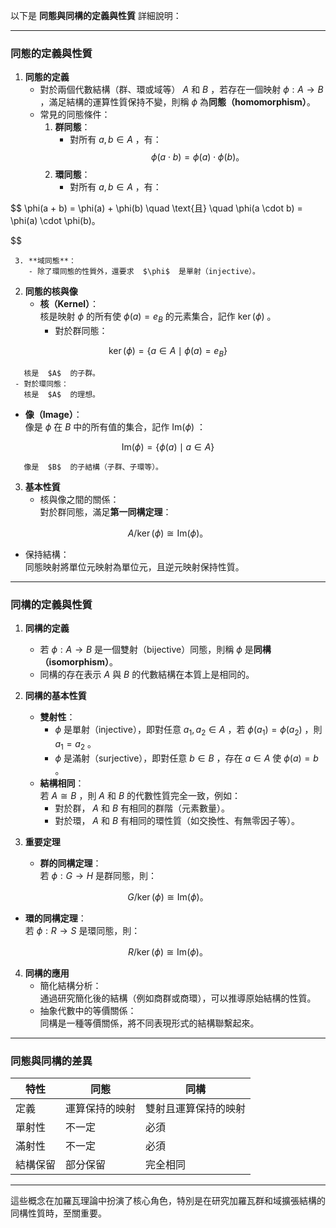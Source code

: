 以下是 **同態與同構的定義與性質** 詳細說明：  

---

### **同態的定義與性質**

1. **同態的定義**  
   - 對於兩個代數結構（群、環或域等）  $A$  和  $B$ ，若存在一個映射  $\phi: A \to B$ ，滿足結構的運算性質保持不變，則稱  $\phi$  為**同態（homomorphism）**。
   - 常見的同態條件：
     1. **群同態**：  
        - 對所有  $a, b \in A$ ，有：  
         $$\phi(a \cdot b) = \phi(a) \cdot \phi(b)。$$
     2. **環同態**：  
        - 對所有  $a, b \in A$ ，有：  

$$
          \phi(a + b) = \phi(a) + \phi(b) \quad \text{且} \quad \phi(a \cdot b) = \phi(a) \cdot \phi(b)。

$$

     3. **域同態**：  
        - 除了環同態的性質外，還要求  $\phi$  是單射（injective）。

2. **同態的核與像**  
   - **核（Kernel）**：  
     核是映射  $\phi$  的所有使  $\phi(a) = e_B$  的元素集合，記作  $\ker(\phi)$ 。  
     - 對於群同態：  

```math
       \ker(\phi) = \{a \in A \mid \phi(a) = e_B\}

```
       核是  $A$  的子群。
     - 對於環同態：  
       核是  $A$  的理想。
   - **像（Image）**：  
     像是  $\phi$  在  $B$  中的所有值的集合，記作  $\text{Im}(\phi)$ ：  

```math
       \text{Im}(\phi) = \{\phi(a) \mid a \in A\}

```
       像是  $B$  的子結構（子群、子環等）。

3. **基本性質**  
   - 核與像之間的關係：  
     對於群同態，滿足**第一同構定理**：  

```math
     A / \ker(\phi) \cong \text{Im}(\phi)。

```
   - 保持結構：  
     同態映射將單位元映射為單位元，且逆元映射保持性質。

---

### **同構的定義與性質**

1. **同構的定義**  
   - 若  $\phi: A \to B$  是一個雙射（bijective）同態，則稱  $\phi$  是**同構（isomorphism）**。  
   - 同構的存在表示  $A$  與  $B$  的代數結構在本質上是相同的。

2. **同構的基本性質**  
   - **雙射性**：  
     -  $\phi$  是單射（injective），即對任意  $a_1, a_2 \in A$ ，若  $\phi(a_1) = \phi(a_2)$ ，則  $a_1 = a_2$ 。  
     -  $\phi$  是滿射（surjective），即對任意  $b \in B$ ，存在  $a \in A$  使  $\phi(a) = b$ 。
   - **結構相同**：  
     若  $A \cong B$ ，則  $A$  和  $B$  的代數性質完全一致，例如：
     - 對於群， $A$  和  $B$  有相同的群階（元素數量）。
     - 對於環， $A$  和  $B$  有相同的環性質（如交換性、有無零因子等）。

3. **重要定理**  
   - **群的同構定理**：  
     若  $\phi: G \to H$  是群同態，則：

```math
     G / \ker(\phi) \cong \text{Im}(\phi)。

```
   - **環的同構定理**：  
     若  $\phi: R \to S$  是環同態，則：

```math
     R / \ker(\phi) \cong \text{Im}(\phi)。

```

4. **同構的應用**  
   - 簡化結構分析：  
     通過研究簡化後的結構（例如商群或商環），可以推導原始結構的性質。
   - 抽象代數中的等價關係：  
     同構是一種等價關係，將不同表現形式的結構聯繫起來。

---

### **同態與同構的差異**
| 特性        | 同態                          | 同構                          |
|-------------|-------------------------------|-------------------------------|
| 定義        | 運算保持的映射                | 雙射且運算保持的映射          |
| 單射性      | 不一定                       | 必須                          |
| 滿射性      | 不一定                       | 必須                          |
| 結構保留    | 部分保留                     | 完全相同                      |

---

這些概念在加羅瓦理論中扮演了核心角色，特別是在研究加羅瓦群和域擴張結構的同構性質時，至關重要。
